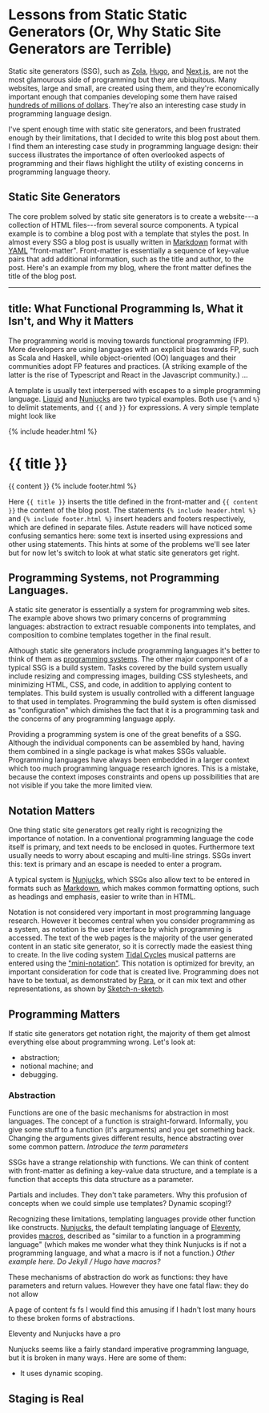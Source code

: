 # Lessons from Static Static Generators (Or, Why Static Site Generators are Terrible)

Static site generators (SSG), such as [Zola][zola], [Hugo][hugo], and [Next.js][next], are not the most glamourous side of programming but they are ubiquitous. Many websites, large and small, are created using them, and they're economically important enough that companies developing some them have raised [hundreds of millions of dollars][vercel-funding]. They're also an interesting case study in programming language design.

I've spent enough time with static site generators, and been frustrated enough by their limitations, that I decided to write this blog post about them. I find them an interesting case study in programming language design: their success illustrates the importance of often overlooked aspects of programming and their flaws highlight the utility of existing concerns in programming language theory.


## Static Site Generators

The core problem solved by static site generators is to create a website---a collection of HTML files---from several source components. A typical example is to combine a blog post with a template that styles the post. In almost every SSG a blog post is usually written in [Markdown][commonmark] format with [YAML][yaml] "front-matter". Front-matter is essentially a sequence of key-value pairs that add additional information, such as the title and author, to the post. Here's an example from my blog, where the front matter defines the title of the blog post.

   ---
   title: What Functional Programming Is, What it Isn't, and Why it Matters
   ---
   
   The programming world is moving towards functional programming (FP). More developers are using languages with an explicit bias towards FP, such as Scala and Haskell, while object-oriented (OO) languages and their communities adopt FP features and practices. (A striking example of the latter is the rise of Typescript and React in the Javascript community.) &hellip;
 
A template is usually text interpersed with escapes to a simple programming language. [Liquid][liquid] and [Nunjucks][nunjucks] are two typical examples. Both use `{%` and  `%}` to delimit statements, and `{{` and `}}` for expressions. A very simple template might look like

  <html>
    <head><title>{{ title }}</title></head>
    <body>
      {% include header.html %}
      <h1>{{ title }}</h1>
      {{ content }}
      {% include footer.html %}
    </body>
  </html>
  
Here `{{ title }}` inserts the title defined in the front-matter and `{{ content }}` the content of the blog post. The statements `{% include header.html %}` and `{% include footer.html %}` insert headers and footers respectively, which are defined in separate files. Astute readers will have noticed some confusing semantics here: some text is inserted using expressions and other using statements. This hints at some of the problems we'll see later but for now let's switch to look at what static site generators get right.


## Programming Systems, not Programming Languages.

A static site generator is essentially a system for programming web sites. The example above shows two primary concerns of programming languages: abstraction to extract resuable components into templates, and composition to combine templates together in the final result.

Although static site generators include programming languages it's better to think of them as [programming systems][incommensurability]. The other major component of a typical SSG is a build system. Tasks covered by the build system usually include resizing and compressing images, building CSS stylesheets, and minimizing HTML, CSS, and code, in addition to applying content to templates. This build system is usually controlled with a different language to that used in templates. Programming the build system is often dismissed as "configuration" which dimishes the fact that it is a programming task and the concerns of any programming language apply. 

Providing a programming system is one of the great benefits of a SSG. Although the individual components can be assembled by hand, having them combined in a single package is what makes SSGs valuable. Programming languages have always been embedded in a larger context which too much programming language research ignores. This is a mistake, because the context imposes constraints and opens up possibilities that are not visible if you take the more limited view. 


## Notation Matters

One thing static site generators get really right is recognizing the importance of notation. In a conventional programming language the code itself is primary, and text needs to be enclosed in quotes. Furthermore text usually needs to worry about escaping and multi-line strings. SSGs invert this: text is primary and an escape is needed to enter a program. 

A typical system is [Nunjucks][nunjucks], which  SSGs also allow text to be entered in formats such as [Markdown][commonmark], which makes common formatting options, such as headings and emphasis, easier to write than in HTML.

Notation is not considered very important in most programming language research. However it becomes central when you consider programming as a system, as notation is the user interface by which programming is accessed. The text of the web pages is the majority of the user generated content in an static site generator, so it is correctly made the easiest thing to create. In the live coding system [Tidal Cycles][tidal] musical patterns are entered using the ["mini-notation"][mini-notation]. This notation is optimized for brevity, an important consideration for code that is created live. Programming does not have to be textual, as demonstrated by [Para][para], or it can mix text and other representations, as shown by [Sketch-n-sketch][sketch-n-sketch].


## Programming Matters

If static site generators get notation right, the majority of them get almost everything else about programming wrong. Let's look at:

- abstraction;
- notional machine; and
- debugging.


### Abstraction 

Functions are one of the basic mechanisms for abstraction in most languages. The concept of a function is straight-forward. Informally, you give some stuff to a function (it's arguments) and you get something back. Changing the arguments gives different results, hence abstracting over some common pattern. *Introduce the term parameters*

SSGs have a strange relationship with functions. We can think of content with front-matter as defining a key-value data structure, and a template is a function that accepts this data structure as a parameter.

Partials and includes. They don't take parameters. Why this profusion of concepts when we could simple use templates? Dynamic scoping!?

Recognizing these limitations, templating languages provide other function like constructs. [Nunjucks][nunjucks], the default templating language of [Eleventy][11ty], provides [macros][nunjucks-macro], described as "similar to a function in a programming language" (which makes me wonder what they think Nunjucks is if not a programming language, and what a macro is if not a function.) *Other example here. Do Jekyll / Hugo have macros?*

These mechanisms of abstraction do work as functions: they have parameters and return values. However they have one fatal flaw: they do not allow 

A page of content 
 fs fs
I would find this amusing if I hadn't lost many hours to these broken forms of abstractions.

Eleventy and Nunjucks have a pro

Nunjucks seems like a fairly standard imperative programming language, but it is broken in many ways. Here are some of them:

- It uses dynamic scoping. 


## Staging is Real

[zola]: https://www.getzola.org/
[hugo]: https://gohugo.io/
[jekyll]: https://jekyllrb.com/
[next]: https://nextjs.org/
[liquid]: https://shopify.github.io/liquid/
[vercel-funding]: https://craft.co/vercel/funding-rounds
[incommensurability]: https://www.dreamsongs.com/Files/Incommensurability.pdf
[nunjucks]: https://mozilla.github.io/nunjucks/
[commonmark]: https://commonmark.org/
[yaml]: https://yaml.org/ 
[tidal]: https://tidalcycles.org/
[mini-notation]: https://tidalcycles.org/docs/patternlib/tutorials/mini_notation
[para]: https://dl.airtable.com/.attachments/ad3fb4f941503ca569496b7cd4414aa6/38527f40/para1.pdf
[sketch-n-sketch]: https://arxiv.org/pdf/1907.10699.pdf
[11ty]: https://www.11ty.dev/
[11ty-layout]: https://www.11ty.dev/docs/layouts/
[11ty-front-matter]: https://www.11ty.dev/docs/data-frontmatter/
[nunjucks-macro]: https://mozilla.github.io/nunjucks/templating.html#macro
